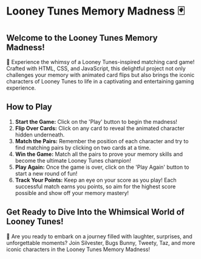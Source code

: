 # Looney Tunes Memory Madness 🃏

## Welcome to the Looney Tunes Memory Madness!
🎉 Experience the whimsy of a Looney Tunes-inspired matching card game! Crafted with HTML, CSS, and JavaScript, this delightful project not only challenges your memory with animated card flips but also brings the iconic characters of Looney Tunes to life in a captivating and entertaining gaming experience.

## How to Play
1. **Start the Game:** Click on the 'Play' button to begin the madness!
2. **Flip Over Cards:** Click on any card to reveal the animated character hidden underneath.
3. **Match the Pairs:** Remember the position of each character and try to find matching pairs by clicking on two cards at a time.
4. **Win the Game:** Match all the pairs to prove your memory skills and become the ultimate Looney Tunes champion!
5. **Play Again:** Once the game is over, click on the 'Play Again' button to start a new round of fun!
6. **Track Your Points:** Keep an eye on your score as you play! Each successful match earns you points, so aim for the highest score possible and show off your memory mastery!

## Get Ready to Dive Into the Whimsical World of Looney Tunes!
🌟 Are you ready to embark on a journey filled with laughter, surprises, and unforgettable moments? Join Silvester, Bugs Bunny, Tweety, Taz, and more iconic characters in the Looney Tunes Memory Madness!
